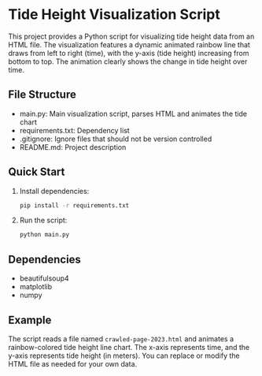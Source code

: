 # Tide Height Visualization Script

This project provides a Python script for visualizing tide height data from an HTML file. The visualization features a dynamic animated rainbow line that draws from left to right (time), with the y-axis (tide height) increasing from bottom to top. The animation clearly shows the change in tide height over time.

## File Structure
- main.py: Main visualization script, parses HTML and animates the tide chart
- requirements.txt: Dependency list
- .gitignore: Ignore files that should not be version controlled
- README.md: Project description

## Quick Start
1. Install dependencies:
   ```bash
   pip install -r requirements.txt
   ```
2. Run the script:
   ```bash
   python main.py
   ```

## Dependencies
- beautifulsoup4
- matplotlib
- numpy

## Example
The script reads a file named `crawled-page-2023.html` and animates a rainbow-colored tide height line chart. The x-axis represents time, and the y-axis represents tide height (in meters). You can replace or modify the HTML file as needed for your own data.
